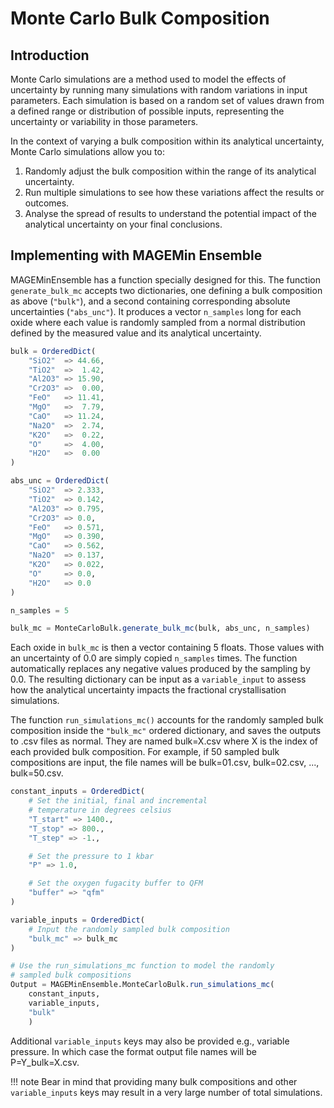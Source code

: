 # Monte Carlo Bulk Composition

## Introduction

Monte Carlo simulations are a method used to model the effects of uncertainty by running many simulations with random variations in input parameters. Each simulation is based on a random set of values drawn from a defined range or distribution of possible inputs, representing the uncertainty or variability in those parameters.

In the context of varying a bulk composition within its analytical uncertainty, Monte Carlo simulations allow you to:

1. Randomly adjust the bulk composition within the range of its analytical uncertainty.
2. Run multiple simulations to see how these variations affect the results or outcomes.
3. Analyse the spread of results to understand the potential impact of the analytical uncertainty on your final conclusions.

## Implementing with MAGEMin Ensemble

 MAGEMinEnsemble has a function specially designed for this. The function `generate_bulk_mc` accepts two dictionaries, one defining a bulk composition as above (`"bulk"`), and a second containing corresponding absolute uncertainties (`"abs_unc"`). It produces a vector `n_samples` long for each oxide where each value is randomly sampled from a normal distribution defined by the measured value and its analytical uncertainty.

```Julia
bulk = OrderedDict(
    "SiO2"  => 44.66,
    "TiO2"  =>  1.42,
    "Al2O3" => 15.90,
    "Cr2O3" =>  0.00,
    "FeO"   => 11.41,
    "MgO"   =>  7.79,
    "CaO"   => 11.24,
    "Na2O"  =>  2.74,
    "K2O"   =>  0.22,
    "O"     =>  4.00,
    "H2O"   =>  0.00
)

abs_unc = OrderedDict(
    "SiO2"  => 2.333,
    "TiO2"  => 0.142,
    "Al2O3" => 0.795,
    "Cr2O3" => 0.0,
    "FeO"   => 0.571,
    "MgO"   => 0.390,
    "CaO"   => 0.562,
    "Na2O"  => 0.137,
    "K2O"   => 0.022,
    "O"     => 0.0,
    "H2O"   => 0.0
)

n_samples = 5

bulk_mc = MonteCarloBulk.generate_bulk_mc(bulk, abs_unc, n_samples)
```

Each oxide in `bulk_mc` is then a vector containing 5 floats. Those values with an uncertainty of 0.0 are simply copied `n_samples` times.
The function automatically replaces any negative values produced by the sampling by 0.0. The resulting dictionary can be input as a `variable_input` to assess how the analytical uncertainty impacts the fractional crystallisation simulations.

The function `run_simulations_mc()` accounts for the randomly sampled bulk composition inside the `"bulk_mc"` ordered dictionary, and saves the outputs to .csv files as normal. They are named bulk=X.csv where X is the index of each provided bulk composition. For example, if 50 sampled bulk compositions are input, the file names will be bulk=01.csv, bulk=02.csv, ..., bulk=50.csv.

```Julia
constant_inputs = OrderedDict(
    # Set the initial, final and incremental
    # temperature in degrees celsius
    "T_start" => 1400.,
    "T_stop" => 800.,
    "T_step" => -1.,

    # Set the pressure to 1 kbar
    "P" => 1.0,

    # Set the oxygen fugacity buffer to QFM
    "buffer" => "qfm"
)

variable_inputs = OrderedDict(
    # Input the randomly sampled bulk composition
    "bulk_mc" => bulk_mc
)

# Use the run_simulations_mc function to model the randomly
# sampled bulk compositions
Output = MAGEMinEnsemble.MonteCarloBulk.run_simulations_mc(
    constant_inputs,
    variable_inputs,
    "bulk"
    )
```

Additional `variable_inputs` keys may also be provided e.g., variable pressure. In which case the format output file names will be P=Y_bulk=X.csv.

!!! note
    Bear in mind that providing many bulk compositions and other `variable_inputs` keys may result in a very large number of total simulations.
